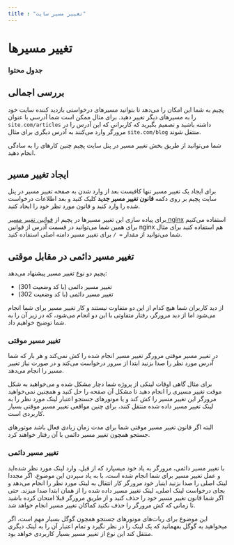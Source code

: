 ```yaml
---
title : "تغییر مسیر سایت"
---
```


# تغییر مسیرها

### جدول محتوا

## بررسی اجمالی

پچیم به شما این امکان را می‌دهد تا بتوانید مسیرهای درخواستی بازدید کننده سایت خود را به مسیرهای دیگر تغییر دهید. برای مثال ممکن است شما آدرسی با عنوان `site.com/articles` داشته باشید و تصمیم بگیرید که کاربرانی که این آدرس را در مرورگر وارد می‌کنند به آدرس دیگری برای مثال `site.com/blog` منتقل شوند. 

شما می‌توانید از طریق بخش تغییر مسیر در پنل سایت پچیم چنین کارهای را به سادگی انجام دهید.

## ایجاد تغییر مسیر

برای ایجاد یک تغییر مسیر تنها کافیست بعد از وارد شدن به صفحه تغییر مسیر در پنل سایت پچیم بر روی دکمه **قانون تغییر مسیر جدید** کلیک کنید و بعد اطلاعات درخواست شده را وارد کنید و قانون مورد نظر خود را ایجاد کنید.

برای پیاده سازی این تغییر مسیر‌ها در پچیم از [قوانین تغییر مسیر nginx](https://nginx.org/en/docs/http/ngx_http_rewrite_module.html#rewrite) استفاده می‌کنیم برای همین شما می‌توانید در قسمت آدرس از قوانین nginx هم استفاده کنید برای مثال شما می‌توانید از مقدار `= /` برای تغییر مسیر دامنه اصلی استفاده کنید.

## تغییر مسیر دائمی در مقابل موقتی

پچیم دو نوع تغییر مسیر پیشنهاد می‌دهد:

- تغییر مسیر دائمی (با کد وضعیت 301)
- تغییر مسیر دائمی (با کد وضعیت 302)

از دید کاربران شما هیچ کدام از این دو متفاوت نیستند و کار تغییر مسیر برای شما انجام می‌شود اما از دید مرورگر، رفتار متفاوتی با این دو انجام می‌شود، که در زیر آن را به شما توضیح خواهیم داد.

### تغییر مسیر موقتی 

در تغییر مسیر موقتی مرورگر تغییر مسیر انجام شده را کش نمی‌کند و هر بار که شما آدرس مورد نظر را صدا بزنید ابتدا از سرور درخواست می‌کند و در صورت نیاز تغییر مسیر را انجام می‌دهد.

برای مثال گاهی اوقات لینکی از پروژه شما دچار مشکل شده و می‌خواهید به شکل موقت تغییر مسیری را انجام دهید تا مشکل آن صفحه را حل کنید و همچنین نمی‌خواهید مرورگر این تغییر مسیر را کش کند و یا موتورهای جستجو اعتبار لینک مورد نظر را به لینک تغییر مسیر داده شده منتقل کنند، برای چنین مواقعی تغییر مسیر موقتی بسیار کاربردی است.

البته اگر قانون تغییر مسیر موقتی شما برای مدت زمان زیادی فعال باشد موتورهای جستجو همچون تغییر مسیر دائمی با آن رفتار خواهند کرد.
### تغییر مسیر دائمی 

با تغییر مسیر دائمی، مرورگر به یاد خود میسپارد که از قبل، وارد لینک مورد نظر شده‌اید و عمل تغییر مسیر برای شما انجام شده است، با به یاد سپردن این موضوع، اگر مجددا لینک اصلی را صدا بزنید اینبار خود مرورگر کار انتقال به لینک مورد نظر را انجام می‌دهد و بجای درخواست لینک اصلی، لینک تغییر مسیر داده شده را از همان ابتدا صدا میزند. حتی اگر شما قانون تغییر مسیر خود را حذف کنید و از طریق مرورگر قبلا امتحان کرده باشید تا زمانی که کش مرورگر را حذف نکنید کماکان تغییر مسیر انجام خواهد شد.

این موضوع برای ربات‌های موتورهای جستجو همچون گوگل بسیار مهم است، اگر میخواهید به گوگل بفهمانید که یک لینک را در نظر نگیرد و تمام اعتبار آن را به لینک دیگری منتقل کند این نوع از تغییر مسیر بسیار کاربردی خواهد بود.
